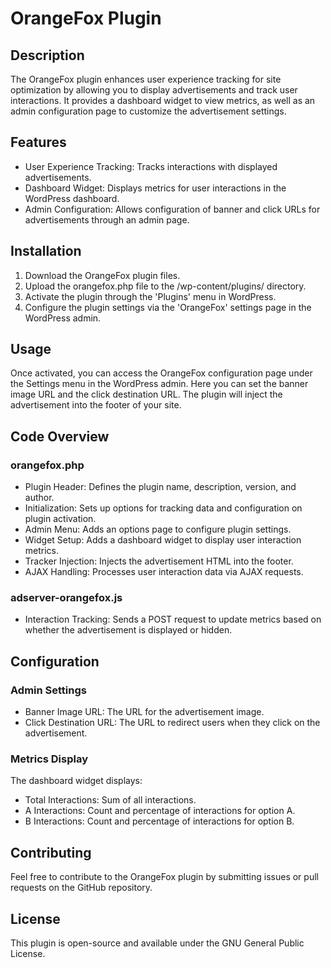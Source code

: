 # OrangeFox Plugin

## Description

The OrangeFox plugin enhances user experience tracking for site optimization by allowing you to display advertisements and track user interactions. It provides a dashboard widget to view metrics, as well as an admin configuration page to customize the advertisement settings.

## Features

- User Experience Tracking: Tracks interactions with displayed advertisements.
- Dashboard Widget: Displays metrics for user interactions in the WordPress dashboard.
- Admin Configuration: Allows configuration of banner and click URLs for advertisements through an admin page.

## Installation

1. Download the OrangeFox plugin files.
2. Upload the orangefox.php file to the /wp-content/plugins/ directory.
3. Activate the plugin through the 'Plugins' menu in WordPress.
4. Configure the plugin settings via the 'OrangeFox' settings page in the WordPress admin.

## Usage

Once activated, you can access the OrangeFox configuration page under the Settings menu in the WordPress admin. Here you can set the banner image URL and the click destination URL. The plugin will inject the advertisement into the footer of your site.

## Code Overview

### orangefox.php

- Plugin Header: Defines the plugin name, description, version, and author.
- Initialization: Sets up options for tracking data and configuration on plugin activation.
- Admin Menu: Adds an options page to configure plugin settings.
- Widget Setup: Adds a dashboard widget to display user interaction metrics.
- Tracker Injection: Injects the advertisement HTML into the footer.
- AJAX Handling: Processes user interaction data via AJAX requests.

### adserver-orangefox.js

- Interaction Tracking: Sends a POST request to update metrics based on whether the advertisement is displayed or hidden.

## Configuration

### Admin Settings

- Banner Image URL: The URL for the advertisement image.
- Click Destination URL: The URL to redirect users when they click on the advertisement.

### Metrics Display

The dashboard widget displays:

- Total Interactions: Sum of all interactions.
- A Interactions: Count and percentage of interactions for option A.
- B Interactions: Count and percentage of interactions for option B.

## Contributing

Feel free to contribute to the OrangeFox plugin by submitting issues or pull requests on the GitHub repository.

## License

This plugin is open-source and available under the GNU General Public License.

